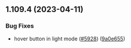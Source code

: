 ## 1.109.4 (2023-04-11)


### Bug Fixes

* hover button in light mode ([#5928](https://github.com/EddieHubCommunity/LinkFree/issues/5928)) ([9a0e655](https://github.com/EddieHubCommunity/LinkFree/commit/9a0e655a6bb42e3b57a597146d73bba07fec7057))




